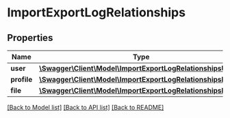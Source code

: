 # ImportExportLogRelationships

## Properties
Name | Type | Description | Notes
------------ | ------------- | ------------- | -------------
**user** | [**\Swagger\Client\Model\ImportExportLogRelationshipsUser**](ImportExportLogRelationshipsUser.md) |  | [optional] 
**profile** | [**\Swagger\Client\Model\ImportExportLogRelationshipsProfile**](ImportExportLogRelationshipsProfile.md) |  | [optional] 
**file** | [**\Swagger\Client\Model\ImportExportLogRelationshipsFile**](ImportExportLogRelationshipsFile.md) |  | [optional] 

[[Back to Model list]](../../README.md#documentation-for-models) [[Back to API list]](../../README.md#documentation-for-api-endpoints) [[Back to README]](../../README.md)

